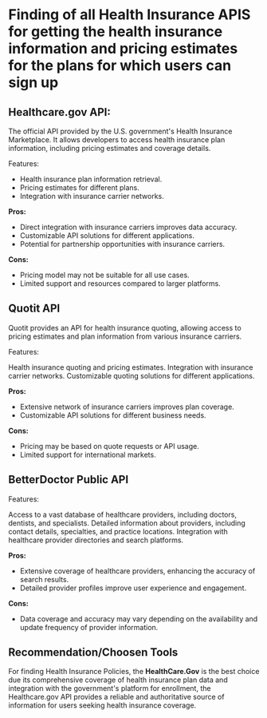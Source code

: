 # Finding of all Health Insurance APIS for getting the health insurance information and pricing estimates for the plans for which users can sign up



## Healthcare.gov API: 
The official API provided by the U.S. government's Health Insurance Marketplace. It allows developers to access health insurance plan information, including pricing estimates and coverage details.

Features:

- Health insurance plan information retrieval.
- Pricing estimates for different plans.
- Integration with insurance carrier networks.

**Pros:**

- Direct integration with insurance carriers improves data accuracy.
- Customizable API solutions for different applications.
- Potential for partnership opportunities with insurance carriers.

**Cons:**

- Pricing model may not be suitable for all use cases.
- Limited support and resources compared to larger platforms.

## Quotit API

Quotit provides an API for health insurance quoting, allowing access to pricing estimates and plan information from various insurance carriers.

Features:

Health insurance quoting and pricing estimates.
Integration with insurance carrier networks.
Customizable quoting solutions for different applications.

**Pros:**

- Extensive network of insurance carriers improves plan coverage.
- Customizable API solutions for different business needs.

**Cons:**

- Pricing may be based on quote requests or API usage.
- Limited support for international markets.

## BetterDoctor Public API

Features:

Access to a vast database of healthcare providers, including doctors, dentists, and specialists.
Detailed information about providers, including contact details, specialties, and practice locations.
Integration with healthcare provider directories and search platforms.


**Pros:**

- Extensive coverage of healthcare providers, enhancing the accuracy of search results.
- Detailed provider profiles improve user experience and engagement.

**Cons:**

- Data coverage and accuracy may vary depending on the availability and update frequency of provider information.


## Recommendation/Choosen Tools

For finding Health Insurance Policies, the **HealthCare.Gov** is the best choice due its comprehensive coverage of health insurance plan data and integration with the government's platform for enrollment, the Healthcare.gov API provides a reliable and authoritative source of information for users seeking health insurance coverage.

